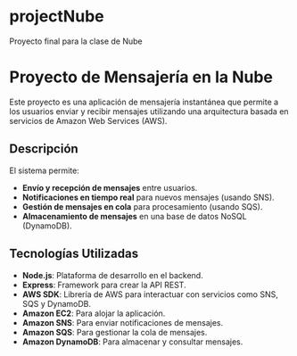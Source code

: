 # projectNube
Proyecto final para la clase de Nube

# Proyecto de Mensajería en la Nube

Este proyecto es una aplicación de mensajería instantánea que permite a los usuarios enviar y recibir mensajes utilizando una arquitectura basada en servicios de Amazon Web Services (AWS). 

## Descripción

El sistema permite:
- **Envío y recepción de mensajes** entre usuarios.
- **Notificaciones en tiempo real** para nuevos mensajes (usando SNS).
- **Gestión de mensajes en cola** para procesamiento (usando SQS).
- **Almacenamiento de mensajes** en una base de datos NoSQL (DynamoDB).

## Tecnologías Utilizadas

- **Node.js**: Plataforma de desarrollo en el backend.
- **Express**: Framework para crear la API REST.
- **AWS SDK**: Librería de AWS para interactuar con servicios como SNS, SQS y DynamoDB.
- **Amazon EC2**: Para alojar la aplicación.
- **Amazon SNS**: Para enviar notificaciones de mensajes.
- **Amazon SQS**: Para gestionar la cola de mensajes.
- **Amazon DynamoDB**: Para almacenar y consultar mensajes.

